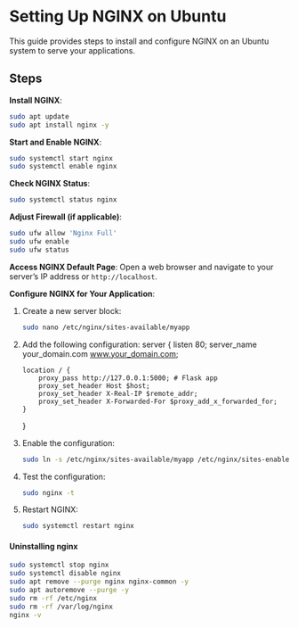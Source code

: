 # Setting Up NGINX on Ubuntu

This guide provides steps to install and configure NGINX on an Ubuntu system to serve your applications.

## Steps
**Install NGINX**:
   ```bash
   sudo apt update
   sudo apt install nginx -y
   ```
**Start and Enable NGINX**:
   ```bash
   sudo systemctl start nginx
   sudo systemctl enable nginx
   ```

**Check NGINX Status**:
   ```bash
   sudo systemctl status nginx
   ```
**Adjust Firewall (if applicable)**:
   ```bash
   sudo ufw allow 'Nginx Full'
   sudo ufw enable
   sudo ufw status
   ```

   
**Access NGINX Default Page**:
   Open a web browser and navigate to your server’s IP address or `http://localhost`.

**Configure NGINX for Your Application**:
   1. Create a new server block:
      ```bash
      sudo nano /etc/nginx/sites-available/myapp
      ```
   3. Add the following configuration:
      server {
          listen 80;
          server_name your_domain.com www.your_domain.com;

          location / {
              proxy_pass http://127.0.0.1:5000; # Flask app
              proxy_set_header Host $host;
              proxy_set_header X-Real-IP $remote_addr;
              proxy_set_header X-Forwarded-For $proxy_add_x_forwarded_for;
          }
      }
   4. Enable the configuration:
      ```bash
      sudo ln -s /etc/nginx/sites-available/myapp /etc/nginx/sites-enabled/
      ```
   5. Test the configuration:
      ```bash
      sudo nginx -t
      ```
   7. Restart NGINX:
      ```bash
      sudo systemctl restart nginx
      ```

#### Uninstalling nginx
```bash
sudo systemctl stop nginx
sudo systemctl disable nginx
sudo apt remove --purge nginx nginx-common -y
sudo apt autoremove --purge -y
sudo rm -rf /etc/nginx
sudo rm -rf /var/log/nginx
nginx -v
```
